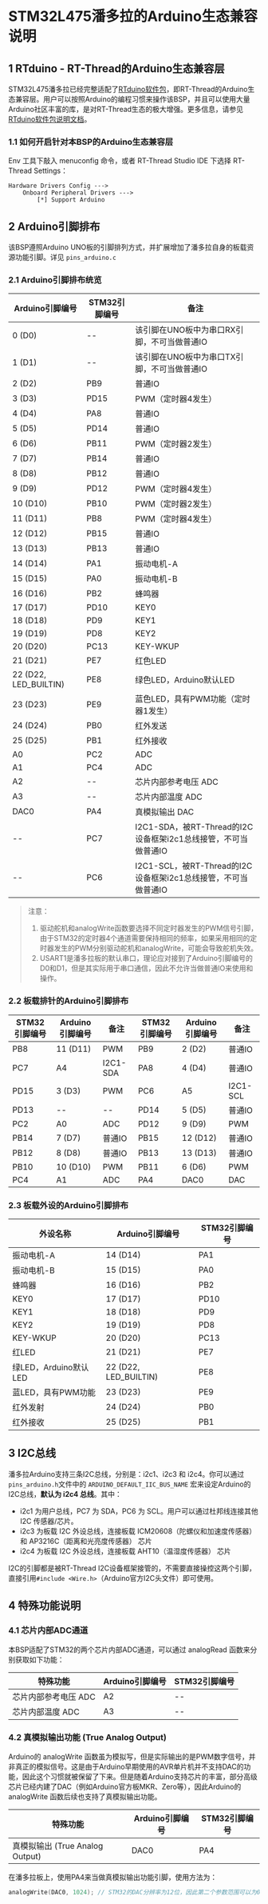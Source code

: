 # STM32L475潘多拉的Arduino生态兼容说明

## 1 RTduino - RT-Thread的Arduino生态兼容层

STM32L475潘多拉已经完整适配了[RTduino软件包](https://github.com/mysterywolf/RTduino)，即RT-Thread的Arduino生态兼容层。用户可以按照Arduino的编程习惯来操作该BSP，并且可以使用大量Arduino社区丰富的库，是对RT-Thread生态的极大增强。更多信息，请参见[RTduino软件包说明文档](https://github.com/mysterywolf/RTduino)。

### 1.1 如何开启针对本BSP的Arduino生态兼容层

Env 工具下敲入 menuconfig 命令，或者 RT-Thread Studio IDE 下选择 RT-Thread Settings：

```Kconfig
Hardware Drivers Config --->
    Onboard Peripheral Drivers --->
        [*] Support Arduino
```

## 2 Arduino引脚排布

该BSP遵照Arduino UNO板的引脚排列方式，并扩展增加了潘多拉自身的板载资源功能引脚。详见 `pins_arduino.c`

### 2.1 Arduino引脚排布统览

| Arduino引脚编号       | STM32引脚编号 | 备注                                                         |
| --------------------- | ------------- | ------------------------------------------------------------ |
| 0 (D0)                | --            | 该引脚在UNO板中为串口RX引脚，不可当做普通IO                  |
| 1 (D1)                | --            | 该引脚在UNO板中为串口TX引脚，不可当做普通IO                  |
| 2 (D2)                | PB9           | 普通IO                                                       |
| 3 (D3)                | PD15          | PWM（定时器4发生）                                           |
| 4 (D4)                | PA8           | 普通IO                                                       |
| 5 (D5)                | PD14          | 普通IO                                                       |
| 6 (D6)                | PB11          | PWM（定时器2发生）                                           |
| 7 (D7)                | PB14          | 普通IO                                                       |
| 8 (D8)                | PB12          | 普通IO                                                       |
| 9 (D9)                | PD12          | PWM（定时器4发生）                                           |
| 10 (D10)              | PB10          | PWM（定时器2发生）                                           |
| 11 (D11)              | PB8           | PWM（定时器4发生）                                           |
| 12 (D12)              | PB15          | 普通IO                                                       |
| 13 (D13)              | PB13          | 普通IO                                                       |
| 14 (D14)              | PA1           | 振动电机-A                                                   |
| 15 (D15)              | PA0           | 振动电机-B                                                   |
| 16 (D16)              | PB2           | 蜂鸣器                                                       |
| 17 (D17)              | PD10          | KEY0                                                         |
| 18 (D18)              | PD9           | KEY1                                                         |
| 19 (D19)              | PD8           | KEY2                                                         |
| 20 (D20)              | PC13          | KEY-WKUP                                                     |
| 21 (D21)              | PE7           | 红色LED                                                      |
| 22 (D22, LED_BUILTIN) | PE8           | 绿色LED，Arduino默认LED                                      |
| 23 (D23)              | PE9           | 蓝色LED，具有PWM功能（定时器1发生）                          |
| 24 (D24)              | PB0           | 红外发送                                                     |
| 25 (D25)              | PB1           | 红外接收                                                     |
| A0                    | PC2           | ADC                                                          |
| A1                    | PC4           | ADC                                                          |
| A2                    | --            | 芯片内部参考电压 ADC                                         |
| A3                    | --            | 芯片内部温度 ADC                                             |
| DAC0                  | PA4           | 真模拟输出 DAC                                               |
| --                    | PC7           | I2C1-SDA，被RT-Thread的I2C设备框架i2c1总线接管，不可当做普通IO |
| --                    | PC6           | I2C1-SCL，被RT-Thread的I2C设备框架i2c1总线接管，不可当做普通IO |

> 注意：
>
> 1. 驱动舵机和analogWrite函数要选择不同定时器发生的PWM信号引脚，由于STM32的定时器4个通道需要保持相同的频率，如果采用相同的定时器发生的PWM分别驱动舵机和analogWrite，可能会导致舵机失效。
> 2. USART1是潘多拉板的默认串口，理论应对接到了Arduino引脚编号的D0和D1，但是其实际用于串口通信，因此不允许当做普通IO来使用和操作。

### 2.2 板载排针的Arduino引脚排布

| STM32引脚编号 | Arduino引脚编号 | 备注     | STM32引脚编号 | Arduino引脚编号 | 备注     |
| ------------- | --------------- | -------- | ------------- | --------------- | -------- |
| PB8           | 11 (D11)        | PWM      | PB9           | 2 (D2)          | 普通IO   |
| PC7           | A4              | I2C1-SDA | PA8           | 4 (D4)          | 普通IO   |
| PD15          | 3 (D3)          | PWM      | PC6           | A5              | I2C1-SCL |
| PD13          | --              | --       | PD14          | 5 (D5)          | 普通IO   |
| PC2           | A0              | ADC      | PD12          | 9 (D9)          | PWM      |
| PB14          | 7 (D7)          | 普通IO   | PB15          | 12 (D12)        | 普通IO   |
| PB12          | 8 (D8)          | 普通IO   | PB13          | 13 (D13)        | 普通IO   |
| PB10          | 10 (D10)        | PWM      | PB11          | 6 (D6)          | PWM      |
| PC4           | A1              | ADC      | PA4           | DAC0            | DAC      |

### 2.3 板载外设的Arduino引脚排布

| 外设名称              | Arduino引脚编号       | STM32引脚编号 |
| --------------------- | --------------------- | ------------- |
| 振动电机-A            | 14 (D14)              | PA1           |
| 振动电机-B            | 15 (D15)              | PA0           |
| 蜂鸣器                | 16 (D16)              | PB2           |
| KEY0                  | 17 (D17)              | PD10          |
| KEY1                  | 18 (D18)              | PD9           |
| KEY2                  | 19 (D19)              | PD8           |
| KEY-WKUP              | 20 (D20)              | PC13          |
| 红LED                 | 21 (D21)              | PE7           |
| 绿LED，Arduino默认LED | 22 (D22, LED_BUILTIN) | PE8           |
| 蓝LED，具有PWM功能    | 23 (D23)              | PE9           |
| 红外发射              | 24 (D24)              | PB0           |
| 红外接收              | 25 (D25)              | PB1           |

## 3 I2C总线

潘多拉Arduino支持三条I2C总线，分别是：i2c1、i2c3 和 i2c4。你可以通过`pins_arduino.h`文件中的 `ARDUINO_DEFAULT_IIC_BUS_NAME` 宏来设定Arduino的I2C总线，**默认为 i2c4 总线**。其中：

- i2c1 为用户总线，PC7 为 SDA，PC6 为 SCL。用户可以通过杜邦线连接其他 I2C 传感器/芯片。
- i2c3 为板载 I2C 外设总线，连接板载 ICM20608（陀螺仪和加速度传感器） 和 AP3216C（距离和光亮度传感器） 芯片
- i2c4 为板载 I2C 外设总线，连接板载 AHT10（温湿度传感器） 芯片

I2C的引脚都是被RT-Thread I2C设备框架接管的，不需要直接操控这两个引脚，直接引用`#include <Wire.h>`（Arduino官方I2C头文件）即可使用。

## 4 特殊功能说明

### 4.1 芯片内部ADC通道

本BSP适配了STM32的两个芯片内部ADC通道，可以通过 analogRead 函数来分别获取如下功能：

| 特殊功能             | Arduino引脚编号 | STM32引脚编号 |
| -------------------- | --------------- | ------------- |
| 芯片内部参考电压 ADC | A2              | --            |
| 芯片内部温度 ADC     | A3              | --            |

### 4.2 真模拟输出功能 (True Analog Output)

Arduino的 analogWrite 函数虽为模拟写，但是实际输出的是PWM数字信号，并非真正的模拟信号。这是由于Arduino早期使用的AVR单片机并不支持DAC的功能，因此这个习惯就被保留了下来。但是随着Arduino支持芯片的丰富，部分高级芯片已经内建了DAC（例如Arduino官方板MKR、Zero等），因此Arduino的 analogWrite 函数后续也支持了真模拟输出功能。

| 特殊功能                        | Arduino引脚编号 | STM32引脚编号 |
| ------------------------------- | --------------- | ------------- |
| 真模拟输出 (True Analog Output) | DAC0            | PA4           |

在潘多拉板上，使用PA4来当做真模拟输出功能引脚，使用方法为：

```c
analogWrite(DAC0, 1024); // STM32的DAC分辨率为12位，因此第二个参数范围可以为0-4095
```
